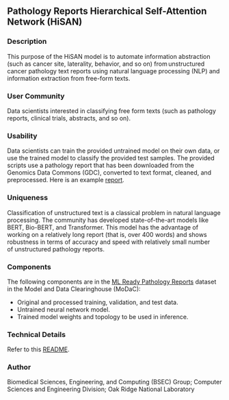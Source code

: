 ## Pathology Reports Hierarchical Self-Attention Network (HiSAN)

### Description
This purpose of the HiSAN model is to automate information abstraction (such as cancer site, laterality, behavior, and so on) from unstructured cancer pathology text reports using natural language processing (NLP) and information extraction from free-form texts. 

### User Community
Data scientists interested in classifying free form texts (such as pathology reports, clinical trials, abstracts, and so on). 

### Usability
Data scientists can train the provided untrained model on their own data, or use the trained model to classify the provided test samples. The provided scripts use a pathology report that has been downloaded from the Genomics Data Commons (GDC), converted to text format, cleaned, and preprocessed. Here is an example [report](https://portal.gdc.cancer.gov/legacy-archive/files/a9a42650-4613-448d-895e-4f904285f508).

### Uniqueness
Classification of unstructured text is a classical problem in natural language processing. The community has developed state-of-the-art models like BERT, Bio-BERT, and Transformer. This model has the advantage of working on a relatively long report (that is, over 400 words) and shows robustness in terms of accuracy and speed with relatively small number of unstructured pathology reports. 

### Components
The following components are in the [ML Ready Pathology Reports](https://modac.cancer.gov/searchTab?dme_data_id=NCI-DME-MS01-7423964) dataset in the Model and Data Clearinghouse (MoDaC):
* Original and processed training, validation, and test data.
* Untrained neural network model.
* Trained model weights and topology to be used in inference.

### Technical Details
Refer to this [README](README-technical.md). 

### Author
Biomedical Sciences, Engineering, and Computing (BSEC) Group; Computer Sciences and Engineering Division; Oak Ridge National Laboratory
